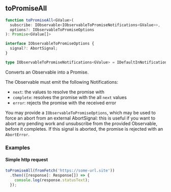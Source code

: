 ## toPromiseAll

```ts
function toPromiseAll<GValue>(
  subscribe: IObservable<IObservableToPromiseNotifications<GValue>>,
  options?: IObservableToPromiseOptions
): Promise<GValue[]>
```

```ts
interface IObservableToPromiseOptions {
  signal?: AbortSignal;
}

type IObservableToPromiseNotifications<GValue> = IDefaultInNotificationsUnion<GValue>;

```

Converts an Observable into a Promise.

The Observable must emit the following Notifications:

- `next`: the values to resolve the promise with
- `complete`: resolves the promise with the all `next` values
- `error`: rejects the promise with the received error

You may provide a `IObservableToPromiseOptions`, which may be used to force an abort from an external
AbortSignal: this is useful if you want to abort any pending work and unsubscribe from the provided Observable,
before it completes. If this signal is aborted, the promise is rejected with an `AbortError`.

### Examples

#### Simple http request

```ts
toPromiseAll(fromFetch('https://some-url.site'))
  .then(([response]: Response[]) => {
    console.log(response.statusText);
  });
```

